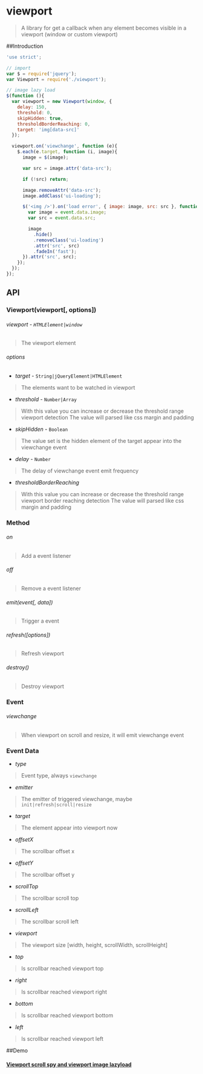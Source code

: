 viewport
=========

>A library for get a callback when any element becomes visible in a viewport (window or custom viewport)

##Introduction
```js
'use strict';

// import
var $ = require('jquery');
var Viewport = require('./viewport');

// image lazy load
$(function (){
  var viewport = new Viewport(window, {
    delay: 150,
    threshold: 0,
    skipHidden: true,
    thresholdBorderReaching: 0,
    target: 'img[data-src]'
  });

  viewport.on('viewchange', function (e){
    $.each(e.target, function (i, image){
      image = $(image);

      var src = image.attr('data-src');

      if (!src) return;

      image.removeAttr('data-src');
      image.addClass('ui-loading');

      $('<img />').on('load error', { image: image, src: src }, function (event){
        var image = event.data.image;
        var src = event.data.src;

        image
          .hide()
          .removeClass('ui-loading')
          .attr('src', src)
          .fadeIn('fast');
      }).attr('src', src);
    });
  });
});
```

## API
### Viewport(viewport[, options])
###### viewport - ```HTMLElement|window```
> The viewport element

###### options
- *target* - ```String|jQueryElement|HTMLElement```
> The elements want to be watched in viewport

- *threshold* - ```Number|Array```
> With this value you can increase or decrease the threshold range viewport detection
> The value will parsed like css margin and padding

- *skipHidden* - ```Boolean```
> The value set is the hidden element of the target appear into the viewchange event

- *delay* - ```Number```
> The delay of viewchange event emit frequency

- *thresholdBorderReaching*
> With this value you can increase or decrease the threshold range viewport border reaching detection
> The value will parsed like css margin and padding

### Method
###### on
> Add a event listener

###### off
> Remove a event listener

###### emit(event[, data])
> Trigger a event

###### refresh([options])
> Refresh viewport

###### destroy()
> Destroy viewport


### Event
###### viewchange
> When viewport on scroll and resize, it will emit viewchange event

### Event Data
- *type*
> Event type, always ```viewchange```

- *emitter*
> The emitter of triggered viewchange, maybe ```init|refresh|scroll|resize```

- *target*
> The element appear into viewport now

- *offsetX*
> The scrollbar offset x

- *offsetY*
> The scrollbar offset y

- *scrollTop*
> The scrollbar scroll top

- *scrollLeft*
> The scrollbar scroll left

- *viewport*
> The viewport size [width, height, scrollWidth, scrollHeight]

- *top*
> Is scrollbar reached viewport top

- *right*
> Is scrollbar reached viewport right

- *bottom*
> Is scrollbar reached viewport bottom

- *left*
> Is scrollbar reached viewport left

##Demo
#### [Viewport scroll spy and viewport image lazyload](https://nuintun.github.io/viewport/examples/index.html)
